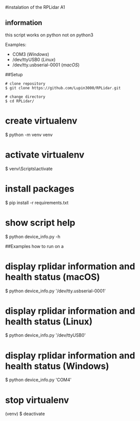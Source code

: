 #instalation of the RPLidar A1
## information 

this script works on python not on python3

Examples:

- COM3 (_Windows_)
- /dev/ttyUSB0 (_Linux_)
- /dev/tty.usbserial-0001 (_macOS_)

##Setup


```shell
# clone repository
$ git clone https://github.com/Lupin3000/RPLidar.git

# change directory
$ cd RPLidar/
```
# create virtualenv
$ python -m venv venv

# activate virtualenv
$ venv\Scripts\activate

# install packages
$ pip install -r requirements.txt

# show script help
$ python device_info.py -h

##Examples how to run on a 

# display rplidar information and health status (macOS)
$ python device_info.py '/dev/tty.usbserial-0001'

# display rplidar information and health status (Linux)
$ python device_info.py '/dev/ttyUSB0'

# display rplidar information and health status (Windows)
$ python device_info.py 'COM4'


# stop virtualenv
(venv) $ deactivate
 